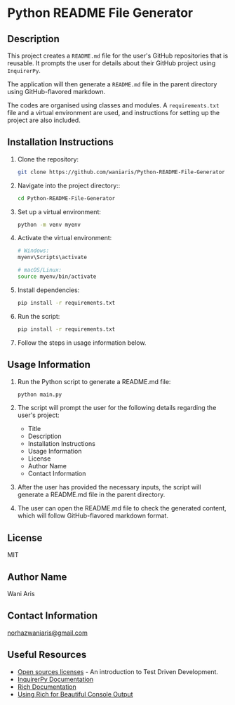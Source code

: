 # Python README File Generator

## Description

This project creates a `README.md` file for the user's GitHub repositories that is reusable. It prompts the user for details about their GitHub project using `InquirerPy`.

The application will then generate a `README.md` file in the parent directory using GitHub-flavored markdown.

The codes are organised using classes and modules. A `requirements.txt` file and a virtual environment are used, and instructions for setting up the project are also included.

## Installation Instructions

1. Clone the repository:
   ```bash
   git clone https://github.com/waniaris/Python-README-File-Generator
   ```
2. Navigate into the project directory::
   ```bash
   cd Python-README-File-Generator
   ```
3. Set up a virtual environment:
   ```bash
   python -m venv myenv
   ```
4. Activate the virtual environment:
   ```bash
   # Windows:
   myenv\Scripts\activate
   
   # macOS/Linux:
   source myenv/bin/activate
   ```
5. Install dependencies:
   ```bash
   pip install -r requirements.txt
   ```
6. Run the script:
   ```bash
   pip install -r requirements.txt
   ```
7. Follow the steps in usage information below.

## Usage Information

1. Run the Python script to generate a README.md file:
    ```bash
    python main.py
    ```
3. The script will prompt the user for the following details regarding the user's project:

    - Title
    - Description
    - Installation Instructions
    - Usage Information
    - License
    - Author Name
    - Contact Information

4. After the user has provided the necessary inputs, the script will generate a README.md file in the parent directory.
5. The user can open the README.md file to check the generated content, which will follow GitHub-flavored markdown format.

## License
MIT

## Author Name
Wani Aris

## Contact Information
norhazwaniaris@gmail.com

## Useful Resources

- [Open sources licenses](https://choosealicense.com/licenses/) - An introduction to Test Driven Development.
- [InquirerPy Documentation](https://inquirerpy.readthedocs.io/en/latest/)
- [Rich Documentation](https://rich.readthedocs.io/en/latest/)
- [Using Rich for Beautiful Console Output](https://realpython.com/python-rich-module/)
